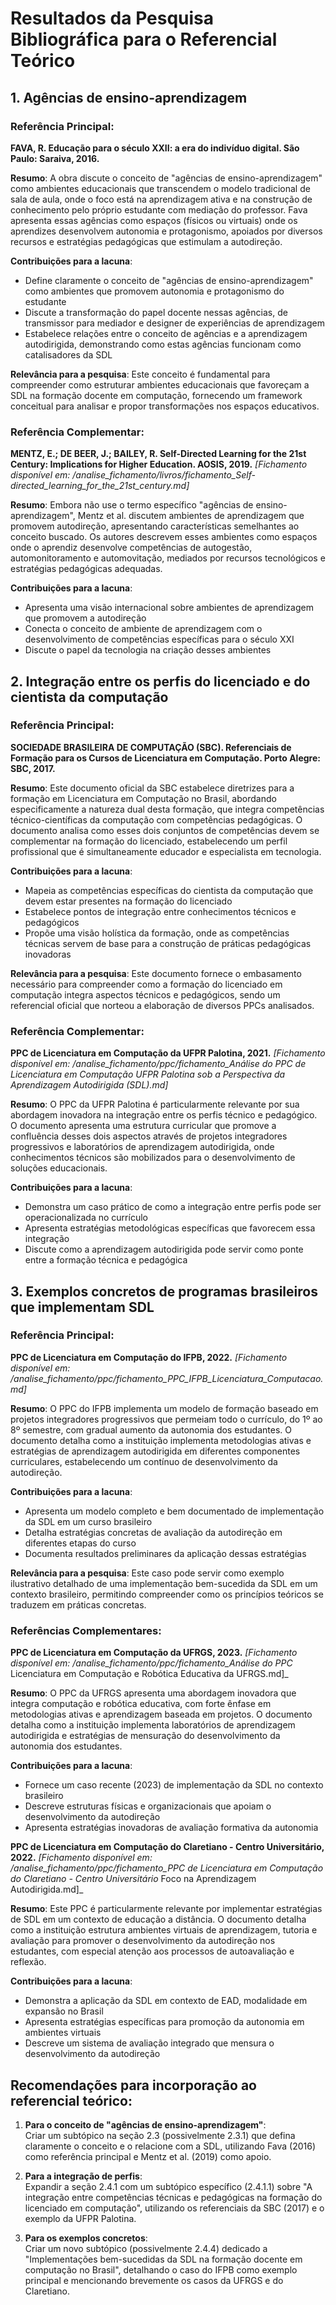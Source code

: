 # Resultados da Pesquisa Bibliográfica para o Referencial Teórico

## 1. Agências de ensino-aprendizagem

### Referência Principal:

**FAVA, R. Educação para o século XXII: a era do indivíduo digital. São Paulo: Saraiva, 2016.**

**Resumo**:
A obra discute o conceito de "agências de ensino-aprendizagem" como ambientes educacionais que transcendem o modelo tradicional de sala de aula, onde o foco está na aprendizagem ativa e na construção de conhecimento pelo próprio estudante com mediação do professor. Fava apresenta essas agências como espaços (físicos ou virtuais) onde os aprendizes desenvolvem autonomia e protagonismo, apoiados por diversos recursos e estratégias pedagógicas que estimulam a autodireção.

**Contribuições para a lacuna**:

- Define claramente o conceito de "agências de ensino-aprendizagem" como ambientes que promovem autonomia e protagonismo do estudante
- Discute a transformação do papel docente nessas agências, de transmissor para mediador e designer de experiências de aprendizagem
- Estabelece relações entre o conceito de agências e a aprendizagem autodirigida, demonstrando como estas agências funcionam como catalisadores da SDL

**Relevância para a pesquisa**:
Este conceito é fundamental para compreender como estruturar ambientes educacionais que favoreçam a SDL na formação docente em computação, fornecendo um framework conceitual para analisar e propor transformações nos espaços educativos.

### Referência Complementar:

**MENTZ, E.; DE BEER, J.; BAILEY, R. Self-Directed Learning for the 21st Century: Implications for Higher Education. AOSIS, 2019.**
_[Fichamento disponível em: /analise_fichamento/livros/fichamento_Self-directed_learning_for_the_21st_century.md]_

**Resumo**:
Embora não use o termo específico "agências de ensino-aprendizagem", Mentz et al. discutem ambientes de aprendizagem que promovem autodireção, apresentando características semelhantes ao conceito buscado. Os autores descrevem esses ambientes como espaços onde o aprendiz desenvolve competências de autogestão, automonitoramento e automovitação, mediados por recursos tecnológicos e estratégias pedagógicas adequadas.

**Contribuições para a lacuna**:

- Apresenta uma visão internacional sobre ambientes de aprendizagem que promovem a autodireção
- Conecta o conceito de ambiente de aprendizagem com o desenvolvimento de competências específicas para o século XXI
- Discute o papel da tecnologia na criação desses ambientes

## 2. Integração entre os perfis do licenciado e do cientista da computação

### Referência Principal:

**SOCIEDADE BRASILEIRA DE COMPUTAÇÃO (SBC). Referenciais de Formação para os Cursos de Licenciatura em Computação. Porto Alegre: SBC, 2017.**

**Resumo**:
Este documento oficial da SBC estabelece diretrizes para a formação em Licenciatura em Computação no Brasil, abordando especificamente a natureza dual desta formação, que integra competências técnico-científicas da computação com competências pedagógicas. O documento analisa como esses dois conjuntos de competências devem se complementar na formação do licenciado, estabelecendo um perfil profissional que é simultaneamente educador e especialista em tecnologia.

**Contribuições para a lacuna**:

- Mapeia as competências específicas do cientista da computação que devem estar presentes na formação do licenciado
- Estabelece pontos de integração entre conhecimentos técnicos e pedagógicos
- Propõe uma visão holística da formação, onde as competências técnicas servem de base para a construção de práticas pedagógicas inovadoras

**Relevância para a pesquisa**:
Este documento fornece o embasamento necessário para compreender como a formação do licenciado em computação integra aspectos técnicos e pedagógicos, sendo um referencial oficial que norteou a elaboração de diversos PPCs analisados.

### Referência Complementar:

**PPC de Licenciatura em Computação da UFPR Palotina, 2021.**
_[Fichamento disponível em: /analise_fichamento/ppc/fichamento_Análise do PPC de Licenciatura em Computação UFPR Palotina sob a Perspectiva da Aprendizagem Autodirigida (SDL).md]_

**Resumo**:
O PPC da UFPR Palotina é particularmente relevante por sua abordagem inovadora na integração entre os perfis técnico e pedagógico. O documento apresenta uma estrutura curricular que promove a confluência desses dois aspectos através de projetos integradores progressivos e laboratórios de aprendizagem autodirigida, onde conhecimentos técnicos são mobilizados para o desenvolvimento de soluções educacionais.

**Contribuições para a lacuna**:

- Demonstra um caso prático de como a integração entre perfis pode ser operacionalizada no currículo
- Apresenta estratégias metodológicas específicas que favorecem essa integração
- Discute como a aprendizagem autodirigida pode servir como ponte entre a formação técnica e pedagógica

## 3. Exemplos concretos de programas brasileiros que implementam SDL

### Referência Principal:

**PPC de Licenciatura em Computação do IFPB, 2022.**
_[Fichamento disponível em: /analise_fichamento/ppc/fichamento_PPC_IFPB_Licenciatura_Computacao.md]_

**Resumo**:
O PPC do IFPB implementa um modelo de formação baseado em projetos integradores progressivos que permeiam todo o currículo, do 1º ao 8º semestre, com gradual aumento da autonomia dos estudantes. O documento detalha como a instituição implementa metodologias ativas e estratégias de aprendizagem autodirigida em diferentes componentes curriculares, estabelecendo um contínuo de desenvolvimento da autodireção.

**Contribuições para a lacuna**:

- Apresenta um modelo completo e bem documentado de implementação da SDL em um curso brasileiro
- Detalha estratégias concretas de avaliação da autodireção em diferentes etapas do curso
- Documenta resultados preliminares da aplicação dessas estratégias

**Relevância para a pesquisa**:
Este caso pode servir como exemplo ilustrativo detalhado de uma implementação bem-sucedida da SDL em um contexto brasileiro, permitindo compreender como os princípios teóricos se traduzem em práticas concretas.

### Referências Complementares:

**PPC de Licenciatura em Computação da UFRGS, 2023.**
_[Fichamento disponível em: /analise_fichamento/ppc/fichamento_Análise do PPC_ Licenciatura em Computação e Robótica Educativa da UFRGS.md]_

**Resumo**:
O PPC da UFRGS apresenta uma abordagem inovadora que integra computação e robótica educativa, com forte ênfase em metodologias ativas e aprendizagem baseada em projetos. O documento detalha como a instituição implementa laboratórios de aprendizagem autodirigida e estratégias de mensuração do desenvolvimento da autonomia dos estudantes.

**Contribuições para a lacuna**:

- Fornece um caso recente (2023) de implementação da SDL no contexto brasileiro
- Descreve estruturas físicas e organizacionais que apoiam o desenvolvimento da autodireção
- Apresenta estratégias inovadoras de avaliação formativa da autonomia

**PPC de Licenciatura em Computação do Claretiano - Centro Universitário, 2022.**
_[Fichamento disponível em: /analise_fichamento/ppc/fichamento_PPC de Licenciatura em Computação do Claretiano - Centro Universitário_ Foco na Aprendizagem Autodirigida.md]_

**Resumo**:
Este PPC é particularmente relevante por implementar estratégias de SDL em um contexto de educação a distância. O documento detalha como a instituição estrutura ambientes virtuais de aprendizagem, tutoria e avaliação para promover o desenvolvimento da autodireção nos estudantes, com especial atenção aos processos de autoavaliação e reflexão.

**Contribuições para a lacuna**:

- Demonstra a aplicação da SDL em contexto de EAD, modalidade em expansão no Brasil
- Apresenta estratégias específicas para promoção da autonomia em ambientes virtuais
- Descreve um sistema de avaliação integrado que mensura o desenvolvimento da autodireção

## Recomendações para incorporação ao referencial teórico:

1. **Para o conceito de "agências de ensino-aprendizagem"**:  
   Criar um subtópico na seção 2.3 (possivelmente 2.3.1) que defina claramente o conceito e o relacione com a SDL, utilizando Fava (2016) como referência principal e Mentz et al. (2019) como apoio.

2. **Para a integração de perfis**:  
   Expandir a seção 2.4.1 com um subtópico específico (2.4.1.1) sobre "A integração entre competências técnicas e pedagógicas na formação do licenciado em computação", utilizando os referenciais da SBC (2017) e o exemplo da UFPR Palotina.

3. **Para os exemplos concretos**:  
   Criar um novo subtópico (possivelmente 2.4.4) dedicado a "Implementações bem-sucedidas da SDL na formação docente em computação no Brasil", detalhando o caso do IFPB como exemplo principal e mencionando brevemente os casos da UFRGS e do Claretiano.
